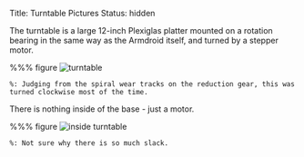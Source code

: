 Title: Turntable Pictures
Status: hidden

The turntable is a large 12-inch Plexiglas platter mounted on a rotation bearing in the same way as the Armdroid itself, and turned by a stepper motor.

%%% figure
    ![turntable]({attach}start/turntable/turntable.png)

    %: Judging from the spiral wear tracks on the reduction gear, this was turned clockwise most of the time.

There is nothing inside of the base - just a motor.

%%% figure
    ![inside turntable]({attach}start/turntable/turntable_inside.png)

    %: Not sure why there is so much slack.

